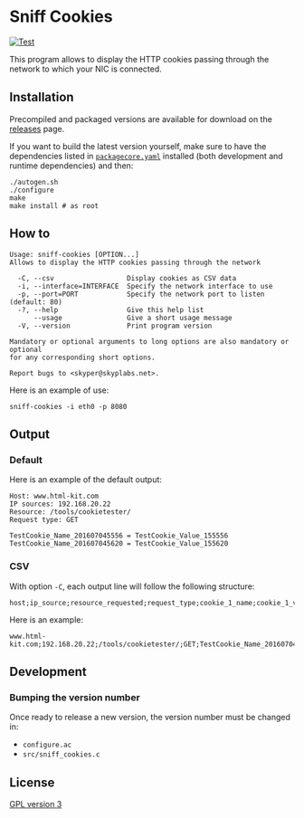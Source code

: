 # Sniff Cookies

[![Test](https://github.com/SkypLabs/sniff-cookies/actions/workflows/test.yml/badge.svg?branch=develop)](https://github.com/SkypLabs/sniff-cookies/actions/workflows/test.yml)

This program allows to display the HTTP cookies passing through the network to
which your NIC is connected.

## Installation

Precompiled and packaged versions are available for download on the
[releases][releases] page.

If you want to build the latest version yourself, make sure to have the
dependencies listed in [`packagecore.yaml`](packagecore.yaml) installed (both
development and runtime dependencies) and then:

    ./autogen.sh
    ./configure
    make
    make install # as root

## How to

    Usage: sniff-cookies [OPTION...]
    Allows to display the HTTP cookies passing through the network

      -C, --csv                  Display cookies as CSV data
      -i, --interface=INTERFACE  Specify the network interface to use
      -p, --port=PORT            Specify the network port to listen (default: 80)
      -?, --help                 Give this help list
          --usage                Give a short usage message
      -V, --version              Print program version

    Mandatory or optional arguments to long options are also mandatory or optional
    for any corresponding short options.

    Report bugs to <skyper@skyplabs.net>.

Here is an example of use:

    sniff-cookies -i eth0 -p 8080

## Output

### Default

Here is an example of the default output:

    Host: www.html-kit.com
    IP sources: 192.168.20.22
    Resource: /tools/cookietester/
    Request type: GET

    TestCookie_Name_201607045556 = TestCookie_Value_155556
    TestCookie_Name_201607045620 = TestCookie_Value_155620

### CSV

With option `-C`, each output line will follow the following structure:

    host;ip_source;resource_requested;request_type;cookie_1_name;cookie_1_value;cookie_2_name;cookie_2_value;...

Here is an example:

    www.html-kit.com;192.168.20.22;/tools/cookietester/;GET;TestCookie_Name_201607045556;TestCookie_Value_155556;TestCookie_Name_201607045620;TestCookie_Value_155620

## Development

### Bumping the version number

Once ready to release a new version, the version number must be changed in:

* `configure.ac`
* `src/sniff_cookies.c`

## License

[GPL version 3][GPLv3]

 [GPLv3]: https://www.gnu.org/licenses/gpl.txt
 [releases]: https://github.com/SkypLabs/sniff-cookies/releases

